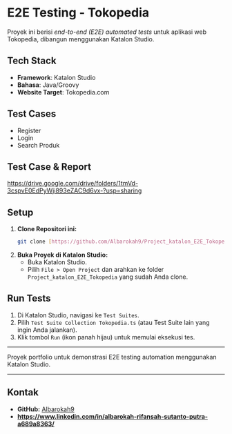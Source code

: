 # E2E Testing - Tokopedia

Proyek ini berisi *end-to-end (E2E) automated tests* untuk aplikasi web Tokopedia, dibangun menggunakan Katalon Studio.

## Tech Stack
- **Framework**: Katalon Studio
- **Bahasa**: Java/Groovy
- **Website Target**: Tokopedia.com

## Test Cases
- Register
- Login
- Search Produk
  
## Test Case & Report
https://drive.google.com/drive/folders/1tmVd-3cspvE0EdPyWji893eZAC9d6vx-?usp=sharing
## Setup
1.  **Clone Repositori ini:**
    ```bash
    git clone [https://github.com/Albarokah9/Project_katalon_E2E_Tokopedia.git](https://github.com/Albarokah9/Project_katalon_E2E_Tokopedia.git)
    ```
2.  **Buka Proyek di Katalon Studio:**
    * Buka Katalon Studio.
    * Pilih `File > Open Project` dan arahkan ke folder `Project_katalon_E2E_Tokopedia` yang sudah Anda clone.

## Run Tests
1.  Di Katalon Studio, navigasi ke `Test Suites`.
2.  Pilih `Test Suite Collection Tokopedia.ts` (atau Test Suite lain yang ingin Anda jalankan).
3.  Klik tombol `Run` (ikon panah hijau) untuk memulai eksekusi tes.

---

Proyek portfolio untuk demonstrasi E2E testing automation menggunakan Katalon Studio.

---

## Kontak
- **GitHub:** [Albarokah9](https://github.com/Albarokah9)
- **https://www.linkedin.com/in/albarokah-rifansah-sutanto-putra-a689a8363/**
